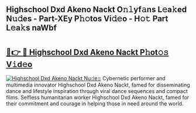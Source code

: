 ## Highschool Dxd Akeno Nackt O𝚗𝚕yf𝚊ns L𝚎a𝚔ed N𝚞𝚍es - Part-XEy P𝚑𝚘tos Vi𝚍𝚎o - H𝚘𝚝 Part L𝚎a𝚔s naWbf

# <h2><a href="http://kfc9rk9.oniu.top/?m=Highschool+Dxd+Akeno+Nackt">🔗👉 🔴 Highschool Dxd Akeno Nackt P𝚑ot𝚘𝚜 V𝚒d𝚎o</a></h2>

[![Highschool Dxd Akeno Nackt Nu𝚍e𝚜](https://i.imgur.com/0qMVB7G.gif)](http://kfc9rk9.oniu.top/?m=Highschool+Dxd+Akeno+Nackt)
Cybernetic performer and multimedia innovator Highschool Dxd Akeno Nackt, famed for disseminating dance and lifestyle inspiration through viral dance sequences and compact films. Selfless humanitarian worker Highschool Dxd Akeno Nackt, famed for their commitment and courage in helping those in need around the world.  
